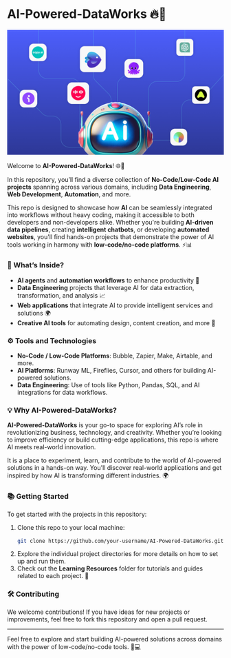 # AI-Powered-DataWorks 🔥🚀

![AI-Powered-DataWorks](./aitools.png)

Welcome to **AI-Powered-DataWorks**! 🌐🤖

In this repository, you’ll find a diverse collection of **No-Code/Low-Code AI projects** spanning across various domains, including **Data Engineering**, **Web Development**, **Automation**, and more. 

This repo is designed to showcase how **AI** can be seamlessly integrated into workflows without heavy coding, making it accessible to both developers and non-developers alike. Whether you're building **AI-driven data pipelines**, creating **intelligent chatbots**, or developing **automated websites**, you'll find hands-on projects that demonstrate the power of AI tools working in harmony with **low-code/no-code platforms**. ⚡📊

### 🚀 What’s Inside?

- **AI agents** and **automation workflows** to enhance productivity 💼
- **Data Engineering** projects that leverage AI for data extraction, transformation, and analysis 📈
- **Web applications** that integrate AI to provide intelligent services and solutions 🌍
- **Creative AI tools** for automating design, content creation, and more 🎨

### ⚙️ Tools and Technologies

- **No-Code / Low-Code Platforms**: Bubble, Zapier, Make, Airtable, and more.
- **AI Platforms**: Runway ML, Fireflies, Cursor, and others for building AI-powered solutions.
- **Data Engineering**: Use of tools like Python, Pandas, SQL, and AI integrations for data workflows.

### 💡 Why AI-Powered-DataWorks?

**AI-Powered-DataWorks** is your go-to space for exploring AI’s role in revolutionizing business, technology, and creativity. Whether you’re looking to improve efficiency or build cutting-edge applications, this repo is where AI meets real-world innovation. 

It is a place to experiment, learn, and contribute to the world of AI-powered solutions in a hands-on way. You'll discover real-world applications and get inspired by how AI is transforming different industries. 🌍

### 📚 Getting Started

To get started with the projects in this repository:

1. Clone this repo to your local machine:
    ```bash
    git clone https://github.com/your-username/AI-Powered-DataWorks.git
    ```
2. Explore the individual project directories for more details on how to set up and run them.
3. Check out the **Learning Resources** folder for tutorials and guides related to each project. 📘

### 🛠️ Contributing

We welcome contributions! If you have ideas for new projects or improvements, feel free to fork this repository and open a pull request.

---

Feel free to explore and start building AI-powered solutions across domains with the power of low-code/no-code tools. 🚀💻
